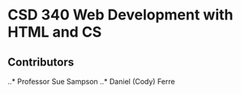 # CSD 340 Web Development with HTML and CS

## Contributors
..* Professor Sue Sampson
..* Daniel (Cody) Ferre


